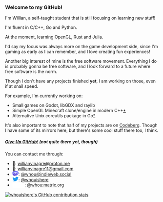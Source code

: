 ### Welcome to my GitHub!

I'm Willian, a self-taught student that is still focusing on learning new stuff!

I'm fluent in C/C++, Go and Python.

At the moment, learning OpenGL, Rust and Julia.

I'd say my focus was always more on the game development side, since I'm gaming as early as I can remember, and I love creating fun experiences!

Another big interest of mine is the free software movement. Everything I do is probably gonna be free software, and I look forward to a future where free software is the norm.

Though I don't have any projects finished __yet__, I am working on those, even if at snail speed.

For example, I'm currently working on:
- Small games on Godot, libGDX and raylib
- Simple OpenGL Minecraft clone/engine in modern C++[\*](https://codeberg.org/whou/cubesnstuff)
- Alternative Unix coreutils package in Go[\*](https://codeberg.org/whou/simpleutils)

It's also important to note that half of my projects are on [Codeberg](https://codeberg.org/whou). Though I have some of its mirrors here, but there's some cool stuff there too, I think.
##### [Give Up GitHub!](https://sfconservancy.org/blog/2022/jun/30/give-up-github-launch/) (not quite there yet, though)

You can contact me through:
- 📧: [willianvinagre@proton.me](mailto:willianvinagre@proton.me)
- 📧: [willianvinagre11@gmail.com](mailto:willianvinagre11@gmail.com)
- <a href="https://joinmastodon.org"><img src="media/logo-purple.svg" width="20" height="15" alt="Mastodon"></a>: <a rel="me" href="https://indieweb.social/@whou"><span>@</span>whou<span>@</span>indieweb.social</a>
- <a href="https://twitter.com"><img src="media/Logo blue.svg" width="20" height="15" alt="Twitter"></a>: [@whouishere](https://twitter.com/whouishere)
- <a href="https://matrix.org"><img src="media/matrix-logo-white.svg" width="40" height="15" style="vertical-align: middle" alt="Matrix"></a>: [@whou:matrix.org](https://matrix.to/#/@whou:matrix.org)

<p align="center">

[![whouishere's GitHub contribution stats](https://awesome-github-stats.azurewebsites.net/user-stats/whouishere?cardType=github&theme=github-dark&Title=009C37&Border=FEE000)](https://github.com/brunohbrito/awesome-github-stats)

</p>
